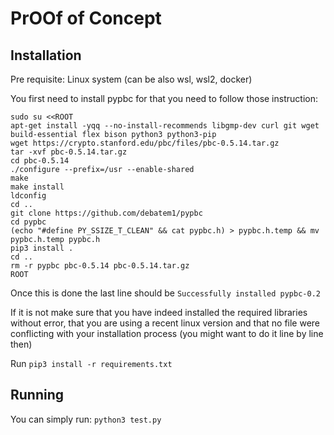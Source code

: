 # PrOOf of Concept

## Installation

Pre requisite: Linux system (can be also wsl, wsl2, docker)

You first need to install pypbc for that you need to follow those instruction:
```shell script
sudo su <<ROOT
apt-get install -yqq --no-install-recommends libgmp-dev curl git wget build-essential flex bison python3 python3-pip
wget https://crypto.stanford.edu/pbc/files/pbc-0.5.14.tar.gz
tar -xvf pbc-0.5.14.tar.gz
cd pbc-0.5.14
./configure --prefix=/usr --enable-shared
make
make install
ldconfig
cd ..
git clone https://github.com/debatem1/pypbc
cd pypbc
(echo "#define PY_SSIZE_T_CLEAN" && cat pypbc.h) > pypbc.h.temp && mv pypbc.h.temp pypbc.h
pip3 install .
cd ..
rm -r pypbc pbc-0.5.14 pbc-0.5.14.tar.gz
ROOT
```

Once this is done the last line should be `Successfully installed pypbc-0.2`

If it is not make sure that you have indeed installed the required libraries without error, that you are using a recent linux version and 
that no file were conflicting with your installation process (you might want to do it line by line then)

Run `pip3 install -r requirements.txt`

## Running

You can simply run: `python3 test.py`
